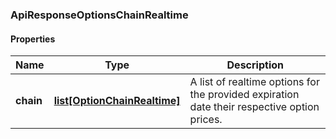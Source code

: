 

[//]: # (CLASS:ApiResponseOptionsChainRealtime)

[//]: # (KIND:object)

### ApiResponseOptionsChainRealtime

#### Properties

[//]: # (START_DEFINITION)

Name | Type | Description
------------ | ------------- | -------------
**chain** | [**list[OptionChainRealtime]**](OptionChainRealtime.md) | A list of realtime options for the provided expiration date their respective option prices. &nbsp;

[//]: # (END_DEFINITION)


[//]: # (CONTAINED_CLASS:OptionChainRealtime)




